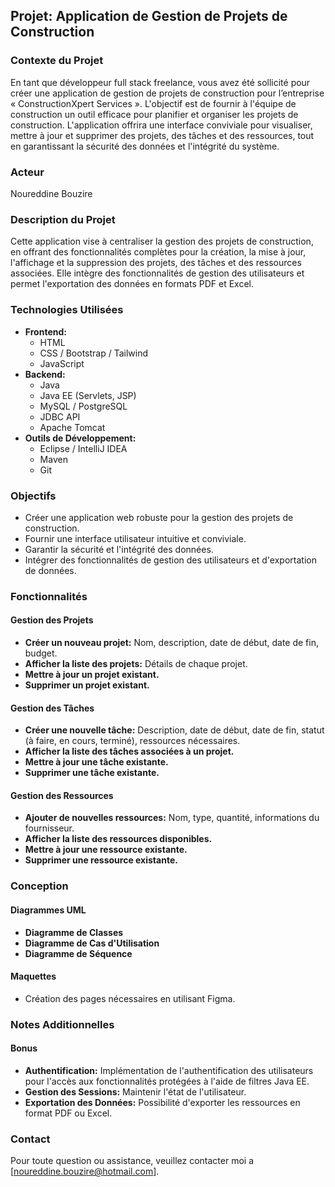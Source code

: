 

## Projet: Application de Gestion de Projets de Construction

### Contexte du Projet
En tant que développeur full stack freelance, vous avez été sollicité pour créer une application de gestion de projets de construction pour l’entreprise « ConstructionXpert Services ». L'objectif est de fournir à l'équipe de construction un outil efficace pour planifier et organiser les projets de construction. L'application offrira une interface conviviale pour visualiser, mettre à jour et supprimer des projets, des tâches et des ressources, tout en garantissant la sécurité des données et l'intégrité du système.

### Acteur
Noureddine Bouzire

### Description du Projet
Cette application vise à centraliser la gestion des projets de construction, en offrant des fonctionnalités complètes pour la création, la mise à jour, l'affichage et la suppression des projets, des tâches et des ressources associées. Elle intègre des fonctionnalités de gestion des utilisateurs et permet l'exportation des données en formats PDF et Excel.

### Technologies Utilisées
- **Frontend:**
  - HTML
  - CSS / Bootstrap / Tailwind
  - JavaScript
- **Backend:**
  - Java
  - Java EE (Servlets, JSP)
  - MySQL / PostgreSQL
  - JDBC API
  - Apache Tomcat
- **Outils de Développement:**
  - Eclipse / IntelliJ IDEA
  - Maven
  - Git

### Objectifs
- Créer une application web robuste pour la gestion des projets de construction.
- Fournir une interface utilisateur intuitive et conviviale.
- Garantir la sécurité et l'intégrité des données.
- Intégrer des fonctionnalités de gestion des utilisateurs et d'exportation de données.

### Fonctionnalités
#### Gestion des Projets
- **Créer un nouveau projet:** Nom, description, date de début, date de fin, budget.
- **Afficher la liste des projets:** Détails de chaque projet.
- **Mettre à jour un projet existant.**
- **Supprimer un projet existant.**

#### Gestion des Tâches
- **Créer une nouvelle tâche:** Description, date de début, date de fin, statut (à faire, en cours, terminé), ressources nécessaires.
- **Afficher la liste des tâches associées à un projet.**
- **Mettre à jour une tâche existante.**
- **Supprimer une tâche existante.**

#### Gestion des Ressources
- **Ajouter de nouvelles ressources:** Nom, type, quantité, informations du fournisseur.
- **Afficher la liste des ressources disponibles.**
- **Mettre à jour une ressource existante.**
- **Supprimer une ressource existante.**

### Conception
#### Diagrammes UML
- **Diagramme de Classes**
- **Diagramme de Cas d'Utilisation**
- **Diagramme de Séquence**

#### Maquettes
- Création des pages nécessaires en utilisant Figma.

### Notes Additionnelles
#### Bonus
- **Authentification:** Implémentation de l'authentification des utilisateurs pour l'accès aux fonctionnalités protégées à l'aide de filtres Java EE.
- **Gestion des Sessions:** Maintenir l'état de l'utilisateur.
- **Exportation des Données:** Possibilité d'exporter les ressources en format PDF ou Excel.



### Contact
Pour toute question ou assistance, veuillez contacter moi a [noureddine.bouzire@hotmail.com].

